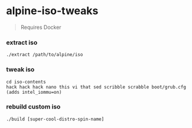 # alpine-iso-tweaks

> Requires Docker

### extract iso

```
./extract /path/to/alpine/iso
```

### tweak iso

```
cd iso-contents
hack hack hack nano this vi that sed scribble scrabble boot/grub.cfg (adds intel_iommu=on)
```

### rebuild custom iso

```
./build [super-cool-distro-spin-name]
```

